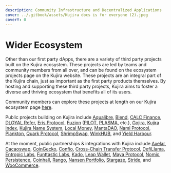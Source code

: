 ```yaml
---
description: Community Infrastructure and Decentralized Applications
cover: ../.gitbook/assets/Kujira docs is for everyone (2).jpeg
coverY: 0
---
```


# Wider Ecosystem

Other than our first party dApps, there are a variety of third party projects built on the Kujira ecosystem. These projects are led by teams and community members from all over, and can be found on the ecosystem projects page on the Kujira website. These projects are an integral part of the Kujira chain, just as important as the first party products themselves. By hosting and supporting these third party projects, Kujira aims to foster a diverse and thriving ecosystem that benefits all of its users.

Community members can explore these projects at length on our Kujira ecosystem page [here](https://www.kujiraecosystem.com).&#x20;

Public projects building on Kujira include [Aqualibre](https://twitter.com/AQLA\_Token), [Blend](https://twitter.com/Blend\_protocol), [CALC Finance](https://twitter.com/CALC\_Finance), [DLOYAL Refer](https://twitter.com/dloyalrefer), [Eris Protocol](https://twitter.com/eris\_protocol?lang=en), [Fuzion](https://twitter.com/Fuzion\_App) ([PILOT](../dapps-and-infrastructure/pilot-launchpad.md), [PLASMA](https://plasma.fuzion.app/), etc.), [Gojira](https://winkhub.app/posts/gojira-kujiras-revolutionary-nft-marketplace), [Kujira Index](https://twitter.com/KujiraIndex), [Kujira Name System](https://winkhub.app/posts/kujira-name-system-is-launching-on-the-gojira-nft-marketplace), [Local Money](https://twitter.com/TeamLocalMoney), [MantaDAO](https://twitter.com/Manta\_DAO?ref\_src=twsrc%5Egoogle%7Ctwcamp%5Eserp%7Ctwgr%5Eauthor), [Nami Protocol](https://twitter.com/NamiProtocol), [Plankton](https://twitter.com/Planktonkoin), [Quark](https://twitter.com/Quark\_Protocol)[ Protocol](https://twitter.com/Quark\_Protocol), [ShrimpSwap](https://twitter.com/Shrimp\_Swap), [WinkHUB](../community/kujira-socials/winkhub.md), and [Yield Harbour](https://twitter.com/yieldharbour).

At the moment, public partnerships & integrations with Kujira include [Axelar](https://twitter.com/axelarcore), [Cacaoswap](https://twitter.com/CacaoSwap), [CoinGecko](https://twitter.com/coingecko), [Confio](https://twitter.com/confio\_tech), [Cross-Chain Transfer Protocol](https://developers.circle.com/stablecoins/docs/cctp-getting-started), [DefiLlama](https://twitter.com/DefiLlama), [Entropic Labs](https://twitter.com/Entropic\_Labs), [Funttastic Labs](https://twitter.com/FunttasticLabs), [Kado](https://twitter.com/kado\_money), [Leap Wallet](https://www.leapwallet.io/chain/kujira), [Maya Protocol](https://twitter.com/Maya\_Protocol), [Nomic](https://twitter.com/nomicbtc), [Persistence](https://twitter.com/PersistenceOne), [Coinhall](https://twitter.com/coinhall\_org), [Rango](https://twitter.com/RangoExchange), [Nansen Portfolio](https://twitter.com/nansenportfolio), [Stargaze](https://twitter.com/StargazeZone), [Stride](https://twitter.com/stride\_zone), and [WooCommerce](https://twitter.com/WooCommerce).
